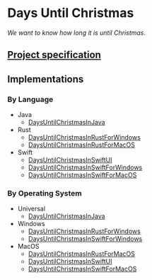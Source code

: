 # Days Until Christmas

_We want to know how long it is until Christmas._

## [Project specification](https://github.com/Days-Until-Christmas/DaysUntilChristmasSpecification)

## Implementations

### By Language

- Java
  - [DaysUntilChristmasInJava](https://github.com/Days-Until-Christmas/DaysUntilChristmasInJava)
- Rust
  - [DaysUntilChristmasInRustForWindows](https://github.com/Days-Until-Christmas/DaysUntilChristmasInRustForWindows)
  - [DaysUntilChristmasInRustForMacOS](https://github.com/Days-Until-Christmas/DaysUntilChristmasInRustForMacOS)
- Swift
  - [DaysUntilChristmasInSwiftUI](https://github.com/Days-Until-Christmas/DaysUntilChristmasInSwiftUI)
  - [DaysUntilChristmasInSwiftForWindows](https://github.com/Days-Until-Christmas/DaysUntilChristmasInSwiftForWindows)
  - [DaysUntilChristmasInSwiftForMacOS](https://github.com/Days-Until-Christmas/DaysUntilChristmasInSwiftForMacOS)

### By Operating System

- Universal
  - [DaysUntilChristmasInJava](https://github.com/Days-Until-Christmas/DaysUntilChristmasInJava)
- Windows
  - [DaysUntilChristmasInRustForWindows](https://github.com/Days-Until-Christmas/DaysUntilChristmasInRustForWindows)
  - [DaysUntilChristmasInSwiftForWindows](https://github.com/Days-Until-Christmas/DaysUntilChristmasInSwiftForWindows)
- MacOS
  - [DaysUntilChristmasInRustForMacOS](https://github.com/Days-Until-Christmas/DaysUntilChristmasInRustForMacOS)
  - [DaysUntilChristmasInSwiftUI](https://github.com/Days-Until-Christmas/DaysUntilChristmasInSwiftUI)
  - [DaysUntilChristmasInSwiftForMacOS](https://github.com/Days-Until-Christmas/DaysUntilChristmasInSwiftForMacOS)
<!--

**Here are some ideas to get you started:**

🙋‍♀️ A short introduction - what is your organization all about?
🌈 Contribution guidelines - how can the community get involved?
👩‍💻 Useful resources - where can the community find your docs? Is there anything else the community should know?
🍿 Fun facts - what does your team eat for breakfast?
🧙 Remember, you can do mighty things with the power of [Markdown](https://docs.github.com/github/writing-on-github/getting-started-with-writing-and-formatting-on-github/basic-writing-and-formatting-syntax)
-->
